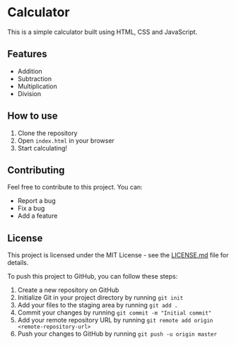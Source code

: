 # Calculator

This is a simple calculator built using HTML, CSS and JavaScript.

## Features

- Addition
- Subtraction
- Multiplication
- Division

## How to use

1. Clone the repository
2. Open `index.html` in your browser
3. Start calculating!

## Contributing

Feel free to contribute to this project. You can:

- Report a bug
- Fix a bug
- Add a feature

## License

This project is licensed under the MIT License - see the [LICENSE.md](LICENSE.md) file for details.

To push this project to GitHub, you can follow these steps:

1. Create a new repository on GitHub
2. Initialize Git in your project directory by running `git init`
3. Add your files to the staging area by running `git add .`
4. Commit your changes by running `git commit -m "Initial commit"`
5. Add your remote repository URL by running `git remote add origin <remote-repository-url>`
6. Push your changes to GitHub by running `git push -u origin master`
